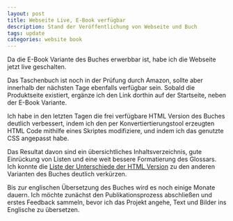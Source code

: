 ```yaml
---
layout: post
title: Webseite Live, E-Book verfügbar
description: Stand der Veröffentlichung von Webseite und Buch
tags: update
categories: website book
---
```


Da die E-Book Variante des Buches erwerbbar ist, habe ich die Webseite jetzt live geschalten.

Das Taschenbuch ist noch in der Prüfung durch Amazon, sollte aber innerhalb der nächsten Tage ebenfalls verfügbar sein. Sobald die Produktseite existiert, ergänze ich den Link dorthin auf der Startseite, neben der E-Book Variante.

Ich habe in den letzten Tagen die frei verfügbare HTML Version des Buches deutlich verbessert, indem ich den per Konvertiertierungstool erzeugten HTML Code mithilfe eines Skriptes modifiziere, und indem ich das genutzte CSS angepasst habe.

Das Resultat davon sind ein übersichtliches Inhaltsverzeichnis, gute Einrückung von Listen und eine weit bessere Formatierung des Glossars. Ich konnte die [Liste der Unterschiede der HTML Version](/editions/#unterschiede-der-html-fassung) zu den anderen Varianten des Buches deutlich verkürzen.

Bis zur englischen Übersetzung des Buches wird es noch einige Monate dauern. Ich möchte zunächst den Publikationsprozess abschließen und erstes Feedback sammeln, bevor ich das Projekt angehe, Text und Bilder ins Englische zu übersetzen.
